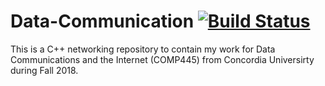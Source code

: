 # Data-Communication [![Build Status](https://travis-ci.org/prince-chrismc/Data-Communication.svg?branch=master)](https://travis-ci.org/prince-chrismc/Data-Communication)
This is a C++ networking  repository to contain my work for Data Communications and the Internet (COMP445) from Concordia Universirty during Fall 2018.
